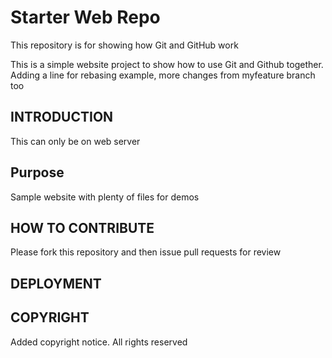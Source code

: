 # Starter Web Repo

This repository is for showing how Git and GitHub work

This is a simple website project to show how to use Git and Github together. Adding a line for rebasing example, more changes from myfeature branch too

## INTRODUCTION

This can only be on web server

## Purpose

Sample website with plenty of files for demos

## HOW TO CONTRIBUTE

Please fork this repository and then issue pull requests for review

## DEPLOYMENT

## COPYRIGHT
Added copyright notice. All rights reserved